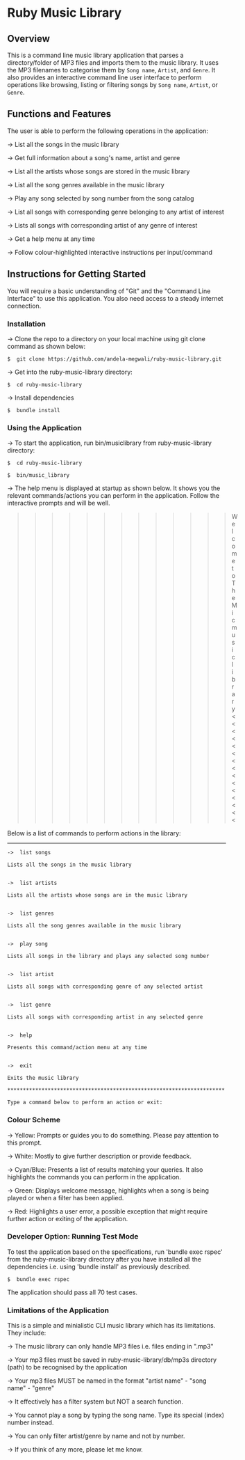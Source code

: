 # Ruby Music Library

## Overview

This is a command line music library application that parses a directory/folder of MP3 files and imports them to the music library. It uses the MP3 filenames to categorise them by `Song name`, `Artist`, and `Genre`. It also provides an interactive command line user interface to perform operations like browsing, listing or filtering songs by `Song name`, `Artist`, or `Genre`.


## Functions and Features

The user is able to perform the following operations in the application:

-> List all the songs in the music library

-> Get full information about a song's name, artist and genre

-> List all the artists whose songs are stored in the music library

-> List all the song genres available in the music library

-> Play any song selected by song number from the song catalog

-> List all songs with corresponding genre belonging to any artist of interest

-> Lists all songs with corresponding artist of any genre of interest

-> Get a help menu at any time

-> Follow colour-highlighted interactive instructions per input/command


## Instructions for Getting Started

You will require a basic understanding of "Git" and the "Command Line Interface" to use this application. 
You also need access to a steady internet connection.

### Installation

-> Clone the repo to a directory on your local machine using git clone command as shown below:

    $  git clone https://github.com/andela-megwali/ruby-music-library.git

-> Get into the ruby-music-library directory:

    $  cd ruby-music-library
    
-> Install dependencies

    $  bundle install

### Using the Application

-> To start the application, run bin/musiclibrary from ruby-music-library directory:
    
    $  cd ruby-music-library

    $  bin/music_library

-> The help menu is displayed at startup as shown below.
   It shows you the relevant commands/actions you can perform in the application.
   Follow the interactive prompts and will be well.


  >>>>>>>>>>>>>  Welcome to The Mic music library  <<<<<<<<<<<<<<<

  Below is a list of commands to perform actions in the library:
  **********************************************************************
    ->  list songs

    Lists all the songs in the music library


    ->  list artists

    Lists all the artists whose songs are in the music library


    ->  list genres

    Lists all the song genres available in the music library


    ->  play song

    Lists all songs in the library and plays any selected song number


    ->  list artist

    Lists all songs with corresponding genre of any selected artist


    ->  list genre

    Lists all songs with corresponding artist in any selected genre


    ->  help

    Presents this command/action menu at any time


    ->  exit

    Exits the music library

    **********************************************************************

    Type a command below to perform an action or exit:


### Colour Scheme

-> Yellow: Prompts or guides you to do something. Please pay attention to this prompt.

-> White: Mostly to give further description or provide feedback.

-> Cyan/Blue: Presents a list of results matching your queries. It also highlights the commands you can perform in the application.

-> Green: Displays welcome message, highlights when a song is being played or when a filter has been applied.

-> Red: Highlights a user error, a possible exception that might require further action or exiting of the application. 


### Developer Option: Running Test Mode

To test the application based on the specifications, run 'bundle exec rspec' from the ruby-music-library directory after you have installed all the dependencies i.e. using 'bundle install' as previously described.

    $  bundle exec rspec

The application should pass all 70 test cases.


### Limitations of the Application

This is a simple and minialistic CLI music library which has its limitations. They include:

-> The music library can only handle MP3 files i.e. files ending in ".mp3"

-> Your mp3 files must be saved in ruby-music-library/db/mp3s directory (path) to be recognised by the application

-> Your mp3 files MUST be named in the format "artist name" - "song name" - "genre"

-> It effectively has a filter system but NOT a search function.

-> You cannot play a song by typing the song name. Type its special (index) number instead.

-> You can only filter artist/genre by name and not by number.

-> If you think of any more, please let me know.